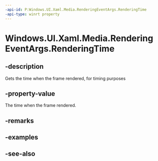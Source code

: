 ```yaml
---
-api-id: P:Windows.UI.Xaml.Media.RenderingEventArgs.RenderingTime
-api-type: winrt property
---
```


<!-- Property syntax
public Windows.Foundation.TimeSpan RenderingTime { get; }
-->

# Windows.UI.Xaml.Media.RenderingEventArgs.RenderingTime

## -description
Gets the time when the frame rendered, for timing purposes



## -property-value
The time when the frame rendered.

## -remarks

## -examples

## -see-also
